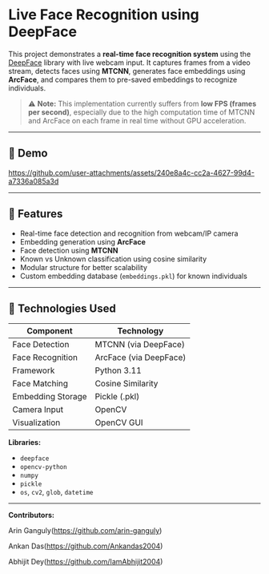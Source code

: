 # Live Face Recognition using DeepFace

This project demonstrates a **real-time face recognition system** using the [DeepFace](https://github.com/serengil/deepface) library with live webcam input. It captures frames from a video stream, detects faces using **MTCNN**, generates face embeddings using **ArcFace**, and compares them to pre-saved embeddings to recognize individuals.

> ⚠️ **Note:** This implementation currently suffers from **low FPS (frames per second)**, especially due to the high computation time of MTCNN and ArcFace on each frame in real time without GPU acceleration.

---

## 📸 Demo

https://github.com/user-attachments/assets/240e8a4c-cc2a-4627-99d4-a7336a085a3d


---

## 🚀 Features

- Real-time face detection and recognition from webcam/IP camera
- Embedding generation using **ArcFace**
- Face detection using **MTCNN**
- Known vs Unknown classification using cosine similarity
- Modular structure for better scalability
- Custom embedding database (`embeddings.pkl`) for known individuals

---

## 🧠 Technologies Used

| Component        | Technology         |
|------------------|--------------------|
| Face Detection   | MTCNN (via DeepFace) |
| Face Recognition | ArcFace (via DeepFace) |
| Framework        | Python 3.11        |
| Face Matching    | Cosine Similarity  |
| Embedding Storage| Pickle (.pkl)      |
| Camera Input     | OpenCV             |
| Visualization    | OpenCV GUI         |

**Libraries:**
- `deepface`
- `opencv-python`
- `numpy`
- `pickle`
- `os`, `cv2`, `glob`, `datetime`

---

**Contributors:**

Arin Ganguly(https://github.com/arin-ganguly)

Ankan Das(https://github.com/Ankandas2004)

Abhijit Dey(https://github.com/IamAbhijit2004)

